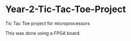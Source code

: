# Year-2-Tic-Tac-Toe-Project
Tic Tac Toe project for microprocessors

This was done using a FPGA board.
